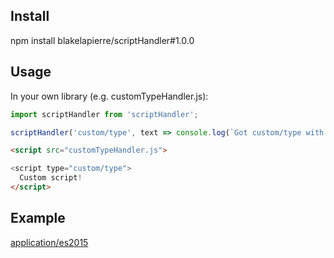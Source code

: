 Install
-------

npm install blakelapierre/scriptHandler#1.0.0


Usage
-----

In your own library (e.g. customTypeHandler.js):
````javascript
import scriptHandler from 'scriptHandler';

scriptHandler('custom/type', text => console.log(`Got custom/type with text: ${text}`));
````

````html
<script src="customTypeHandler.js">

<script type="custom/type">
  Custom script!
</script>
````

Example
-------
[application/es2015](https://github.com/blakelapierre/es2015Handler)
